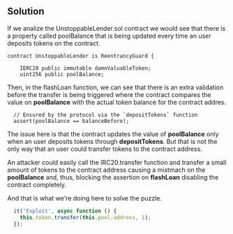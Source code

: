 ## Solution

If we analize the UnstoppableLender.sol contract we would see that there is a property called poolBalance that is being updated every time an user deposits tokens on the contract.

```solidity
contract UnstoppableLender is ReentrancyGuard {

    IERC20 public immutable damnValuableToken;
    uint256 public poolBalance;
```

Then, in the flashLoan function, we can see that there is an extra validation before the transfer is being triggered where the contract compares the value on **poolBalance** with the actual token balance for the contract addres.

```solidity
  // Ensured by the protocol via the `depositTokens` function
  assert(poolBalance == balanceBefore);
```

The issue here is that the contract updates the value of **poolBalance** only when an user deposits tokens through **depositTokens**. But that is not the only way that an user could transfer tokens to the contract address. 

An attacker could easily call the IRC20.transfer function and transfer a small amount of tokens to the contract address causing a mistmach on the **poolBalance** and, thus, blocking the assertion on **flashLoan** disabling the contract completely.

And that is what we're doing here to solve the puzzle.

```js
  it('Exploit', async function () {
    this.token.transfer(this.pool.address, 1);
  });
```